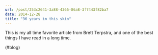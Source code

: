 ```yaml
---
url: /post/253c2641-3a88-4365-86a8-3f7443f82ba7
date: 2014-12-28
title: "36 years in this skin"
---
```


This is my all time favorite article from Brett Terpstra, and one of the best things I have read in a long time.



(#blog)